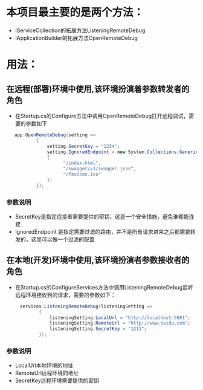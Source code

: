 # 本项目最主要的是两个方法：
- IServiceCollection的拓展方法ListeningRemoteDebug
- IApplicationBuilder的拓展方法OpenRemoteDebug
# 用法：
 ## 在远程(部署)环境中使用,该环境扮演着参数转发者的角色
 -  在Startup.cs的Configure方法中调用OpenRemoteDebug打开远程调试，需要的参数如下
 ```cs
    app.OpenRemoteDebug(setting =>
            {
                setting.SecretKey = "1234";
                setting.IgnoredEndpoint = new System.Collections.Generic.List<string>
                {
                      "/index.html",
                      "/swagger/v1/swagger.json",
                      "/favicon.ico"
                };
            });
```
### 参数说明
- SecretKey是指定连接者需要提供的密钥，这是一个安全措施，避免谁都能连接
- IgnoredEndpoint 是指定需要过滤的路由，并不是所有请求进来之后都需要转发的，这里可以做一个过滤的配置

## 在本地(开发)环境中使用,该环境扮演者参数接收者的角色
- 在Startup.cs的ConfigureServices方法中调用ListeningRemoteDebug监听远程环境接收到的请求，需要的参数如下：
```cs
     services.ListeningRemoteDebug(listeningSetting =>
            {
                listeningSetting.LocalUrl = "http://localhost:5001";
                listeningSetting.RemoteUrl = "http://www.baidu.com";
                listeningSetting.SecretKey = "1211";
            });
```
### 参数说明
- LocalUrl本地环境的地址
- RemoteUrl远程环境的地址
- SecretKey远程环境需要提供的密钥
